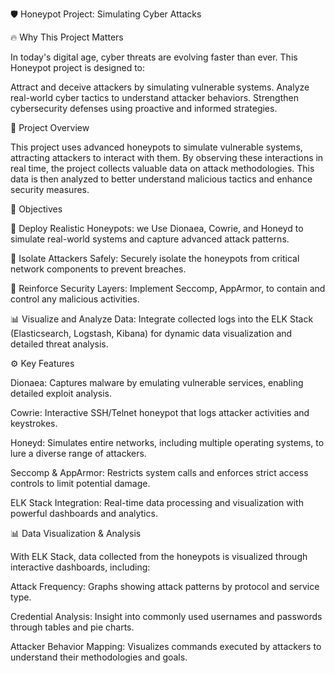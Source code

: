 🛡️ Honeypot Project: Simulating Cyber Attacks


🔥 Why This Project Matters


In today's digital age, cyber threats are evolving faster than ever. This Honeypot project is designed to:


Attract and deceive attackers by simulating vulnerable systems.
Analyze real-world cyber tactics to understand attacker behaviors.
Strengthen cybersecurity defenses using proactive and informed strategies.

📖 Project Overview

This project uses advanced honeypots to simulate vulnerable systems, attracting attackers to interact with them. By observing these interactions in real time, the project collects valuable data on attack methodologies. This data is then analyzed to better understand malicious tactics and enhance security measures.

🎯 Objectives

🚀 Deploy Realistic Honeypots: we Use  Dionaea, Cowrie, and Honeyd to simulate real-world systems and capture advanced attack patterns.

🧩 Isolate Attackers Safely: Securely isolate the honeypots from critical network components to prevent breaches.

🔐 Reinforce Security Layers: Implement Seccomp, AppArmor,  to contain and control any malicious activities.

📊 Visualize and Analyze Data: Integrate collected logs into the ELK Stack (Elasticsearch, Logstash, Kibana) for dynamic data visualization and detailed threat analysis.

⚙️ Key Features

Dionaea: Captures malware by emulating vulnerable services, enabling detailed exploit analysis.

Cowrie: Interactive SSH/Telnet honeypot that logs attacker activities and keystrokes.

Honeyd: Simulates entire networks, including multiple operating systems, to lure a diverse range of attackers.

Seccomp & AppArmor: Restricts system calls and enforces strict access controls to limit potential damage.

ELK Stack Integration: Real-time data processing and visualization with powerful dashboards and analytics.

📊 Data Visualization & Analysis

With ELK Stack, data collected from the honeypots is visualized through interactive dashboards, including:

Attack Frequency: Graphs showing attack patterns by protocol and service type.

Credential Analysis: Insight into commonly used usernames and passwords through tables and pie charts.

Attacker Behavior Mapping: Visualizes commands executed by attackers to understand their methodologies and goals.
